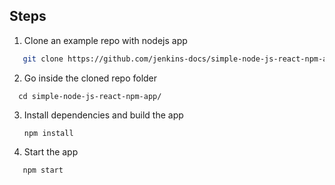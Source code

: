   ## Steps 
  1) Clone an example repo with nodejs app
  ``` bash
     git clone https://github.com/jenkins-docs/simple-node-js-react-npm-app
  ```
  2) Go inside the cloned repo folder
  ```
    cd simple-node-js-react-npm-app/
  ```
3) Install dependencies and build the app
   ```
   npm install
   ```
4) Start the app 
```
   npm start
```   
